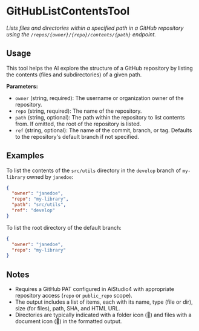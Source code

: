 ﻿# GitHubListContentsTool

*Lists files and directories within a specified path in a GitHub repository using the `/repos/{owner}/{repo}/contents/{path}` endpoint.*

## Usage

This tool helps the AI explore the structure of a GitHub repository by listing the contents (files and subdirectories) of a given path.

**Parameters:**
-   `owner` (string, required): The username or organization owner of the repository.
-   `repo` (string, required): The name of the repository.
-   `path` (string, optional): The path within the repository to list contents from. If omitted, the root of the repository is listed.
-   `ref` (string, optional): The name of the commit, branch, or tag. Defaults to the repository's default branch if not specified.

## Examples

To list the contents of the `src/utils` directory in the `develop` branch of `my-library` owned by `janedoe`:

```json
{
  "owner": "janedoe",
  "repo": "my-library",
  "path": "src/utils",
  "ref": "develop"
}
```

To list the root directory of the default branch:

```json
{
  "owner": "janedoe",
  "repo": "my-library"
}
```

## Notes

-   Requires a GitHub PAT configured in AiStudio4 with appropriate repository access (`repo` or `public_repo` scope).
-   The output includes a list of items, each with its name, type (file or dir), size (for files), path, SHA, and HTML URL.
-   Directories are typically indicated with a folder icon (📁) and files with a document icon (📄) in the formatted output.